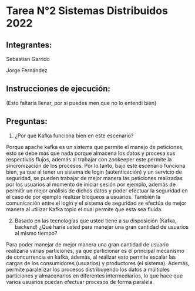 # Tarea N°2 Sistemas Distribuidos 2022

## Integrantes:


Sebastian Garrido

Jorge Fernández



## Instrucciones de ejecución:

(Esto faltaría llenar, por si puedes men que no lo entendi bien)



## Preguntas:


1. ¿Por qué Kafka funciona bien en este escenario?

Porque apache kafka es un sistema que permite el manejo de peticiones, esto se debe más que nada porque almacena los datos y procesa sus respectivos flujos, además al trabajar con zookeeper este permite la sincronización de los procesos. Por lo tanto, bajo este escenario funciona bien, ya que al tener un sistema de login (autenticación) y un servicio de seguridad, se pueden trabajar de mejor manera las peticiones realizadas por los usuarios al momento de iniciar sesión por ejemplo, además de permitir un mejor análisis de dichos datos y poder efectuar la seguridad en el caso de por ejemplo realizar bloqueos a usuarios. También la comunicación entre el login y el sistema de seguridad se efectúa de mejor manera al utilizar Kafka topic el cual permite que esta sea fluida.


2. Basado en las tecnologías que usted tiene a su disposición (Kafka, backend) ¿Qué haría usted para manejar una gran cantidad de usuarios al mismo tiempo?

Para poder manejar de mejor manera una gran cantidad de usuario realizaría varias particiones, ya que particionar es el principal mecanismo de concurrencia en kafka, además, al realizar esto permite escalar las cargas de los consumidores (usuarios) y productores (el sistema). Además, permite paralelizar los procesos distribuyendo los datos a múltiples particiones y almacenarlos en diferentes intermediarios, lo que hace que varios usuarios puedan efectuar procesos de forma paralela. 

